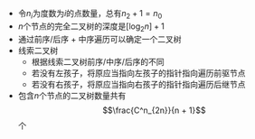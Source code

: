 - 令$n_i$为度数为$i$的点数量，总有$n_2 + 1 = n_0$
- $n$个节点的完全二叉树的深度是$[\log_2n] + 1$
- 通过前序/后序 + 中序遍历可以确定一个二叉树
- 线索二叉树
	- 根据线索二叉树前序/中序/后序的不同
	- 若没有左孩子，将原应当指向左孩子的指针指向遍历前驱节点
	- 若没有右孩子，将原应当指向右孩子的指针指向遍历后继节点
- 包含$n$个节点的二叉树数量共有$$\frac{C^n_{2n}}{n + 1}$$个